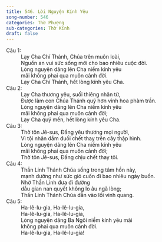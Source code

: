 ```yaml
---
title: 546. Lời Nguyện Kính Yêu
song-number: 546
categories: Thờ Phượng
sub-categories: Thờ Kính
draft: false
---
```

<dl><dt>Câu 1:</dt><dd data-verse="1">Lạy Cha Chí Thánh, Chúa trên muôn loài, <br/>Nguồn an vui sức sống mới cho bao nhiêu cuộc đời. <br/>Lòng nguyện dâng lên Cha niềm kính yêu <br/>mãi không phai qua muôn cảnh đời. <br/>Lạy Cha Chí Thánh, hết lòng kính yêu Cha. </dd><dt>Câu 2:</dt><dd data-verse="2">Lạy Cha thương yêu, suối thiêng nhân từ, <br/>Ðược làm con Chúa Thánh quý hơn vinh hoa phàm trần. <br/>Lòng nguyện dâng lên Cha niềm kính yêu <br/>mãi không phai qua muôn cảnh đời; <br/>Lạy Cha quý mến, hết lòng kính yêu Cha. </dd><dt>Câu 3:</dt><dd data-verse="3">Thờ tôn Jê-sus, Ðấng yêu thương mọi người, <br/>Vì tội nhân đắm đuối chết thay trên cây thập hình. <br/>Lòng nguyện dâng lên Cha niềm kính yêu <br/>mãi không phai qua muôn cảnh đời; <br/>Thờ tôn Jê-sus, Ðấng chịu chết thay tôi. </dd><dt>Câu 4:</dt><dd data-verse="4">Thần Linh Thánh Chúa sống trong tâm hồn này, <br/>mạnh dường như sức gió cuốn đi bao nhiêu ngày buồn. <br/>Nhờ Thần Linh đưa đi đường <br/>dẫu gian nan quyết không lo âu ngã lòng; <br/>Thần Linh Thánh Chúa dẫn vào lối vinh quang. </dd><dt>Câu 5:</dt><dd data-verse="5">Ha-lê-lu-gia, Ha-lê-lu-gia, <br/>Ha-lê-lu-gia, Ha-lê-lu-gia, <br/>Lòng nguyện dâng Ba Ngôi niềm kính yêu mãi <br/>không phai qua muôn cảnh đời. <br/>Ha-lê-lu-gia, Ha-lê-lu-gia! </dd></dl>